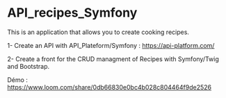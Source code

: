 # API_recipes_Symfony

This is an application that allows you to create cooking recipes.

1- Create an API with API_Plateform/Symfony : https://api-platform.com/

2- Create a front for the CRUD managment of Recipes with Symfony/Twig and Bootstrap.

Démo :
https://www.loom.com/share/0db66830e0bc4b028c804464f9de2526

